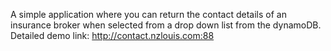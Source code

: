 A simple application where you can return the contact details of an insurance broker when selected from a drop down list from the dynamoDB.
Detailed demo link: http://contact.nzlouis.com:88 
